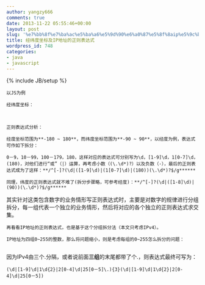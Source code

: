 ```yaml
---
author: yangzy666
comments: true
date: 2013-11-22 05:55:46+00:00
layout: post
slug: '%e7%bb%8f%e7%ba%ac%e5%ba%a6%e5%9d%90%e6%a0%87%e5%8f%8aip%e5%9c%b0%e5%9d%80%e7%9a%84%e6%ad%a3%e5%88%99%e8%a1%a8%e8%be%be%e5%bc%8f'
title: 经纬度坐标及IP地址的正则表达式
wordpress_id: 748
categories:
- java
- javascript
---
```

{% include JB/setup %}

	以JS为例

	经纬度坐标：

```经度：<input type="text" id="lng" value="123.1254"/>纬度：<input type="text" id="lat" value="-15.267"/>
```
```//动态校验经纬坐标输入var oldLng=$("#lng").val();var oldLat=$("#lat").val();var lngRe=/^[-]?(\d|([1-9]\d)|(1[0-7]\d)|(180))(\.\d*)?$/g;var latRe=/^[-]?(\d|([1-8]\d)|(90))(\.\d*)?$/g;$("#lng,#lat").on("input change propertychange",function(){ if(this.value.match(this.id=="lng"?lngRe:latRe)==null){ this.value=(this.id=="lng"?oldLng:oldLat);//输入非法，则恢复上次正确数据 }else{//保留上次正确数据 (this.id=="lng" ? oldLng = this.value : oldLat = this.value); }});
```


	正则表达式分析：

	经度坐标范围为**-180 ~ 180**，而纬度坐标范围为**-90 ~ 90**，以经度为例，表达式可作如下拆分：

	0－9，10－99，100－179，180，这样对应的表达式可分别写为\d，[1-9]\d，1[0-7]\d，(180)，对他们进行“或”（|）运算，再考虑小数（(\.\d*)?）以及负数（-），最后的正则表达式成为了这样：**/^[-]?(\d|([1-9]\d)|(1[0-7]\d)|(180))(\.\d*)?$/g******

	同理，纬度的正则表达式就不难了(拆分步骤略，可参考经度)：**/^[-]?(\d|([1-8]\d)|(90))(\.\d*)?$/g******

	  
其实针对这类包含数字的业务情形写正则表达式时，主要是对数字的规律进行分组拆分，每一组代表一个独立的业务情形，然后将对应的各个独立的正则表达式求交集。

	再看看IP地址的正则表达式，也是基于这个分组拆分法（本文只考虑IPv4）。

	IP地址为四组0~255的整数，那么将问题缩小，则是考虑每组的0~255怎么拆分的问题：

```0－9，10－99，100－199，200－249，250－255＝＝＝＝>\d，[1-9]\d，1\d{2}，2[0-4]\d，25[0－5]
```
因为IPv4由三个.分隔，或者说前面**三组**的末尾都带了个.，则表达式最终可写为：

	(\d|[1-9]\d|1\d{2}|2[0-4]\d|25[0－5]\.){3}(\d|[1-9]\d|1\d{2}|2[0-4]\d|25[0－5])

	  

